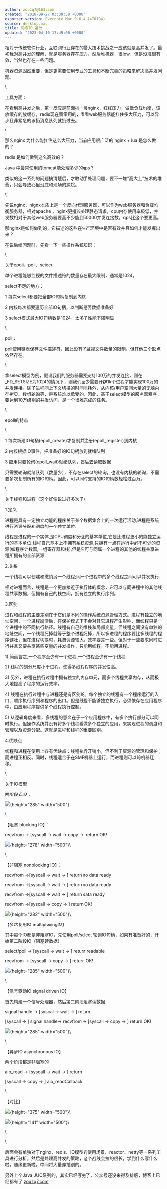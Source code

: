 ```yaml
---
author: zouzq7@163.com
created: "2018-09-27 03:39:58 +0000"
exporter-version: Evernote Mac 9.6.4 (470194)
source: desktop.mac
title: 网络IO 基础
updated: "2023-04-10 17:49:00 +0000"
---
```


<div>

相对于传统软件行业，互联网行业存在的最大技术挑战之一应该就是高并发了。最初我对高并发的理解，就是服务器存在压力，然后堆机器，很low，但是没准很有效，当然也存在一些问题。

</div>

<div>

机器资源固然重要，但是更需要使用专业的工具和不断完善的策略来解决高并发问题。

</div>

<div>

\

</div>

<div>

工具方面：

</div>

<div>

在看到高并发之后，第一反应是前面挡一层nginx，扛扛压力，做做负载均衡，该放缓存的放缓存，redis现在蛮常用的，看看web服务器能扛住多大压力，可以异步且非紧急的该扔消息队列就扔过去。

</div>

<div>

\

</div>

<div>

那么nginx 为什么能扛住这么大压力，当前应用很广泛的 nginx + lua
是怎么做的？

</div>

<div>

redis 是如何做到这么高效的？

</div>

<div>

Java 中最常使用的tomcat能处理多少的qps？

</div>

<div>

类似的这一系列的问题搞清楚后，才敢动手处理问题，要不一堆"高大上"技术的堆叠，只会导致心里没底和现场的尴尬。

</div>

<div>

\

</div>

<div>

先说nginx，nignx本质上是一个反向代理服务器，可以作为web服务器和负载均衡服务器，相对apache
，nginx更擅长处理静态请求，cpu内存使用率极低，并发数相对于其他web服务器要高不少能到50000并发连接数，qps比这个要更高。

</div>

<div>

那nginx是如何做到的，它描述的这些在生产环境中是否有效并且如何才能发挥出来？

</div>

<div>

在说后续问题时，先看一下一些操作系统知识：

</div>

<div>

\

</div>

<div>

关于epoll、poll、select

</div>

<div>

单个进程能够监视的文件描述符的数量存在最大限制，通常是1024，

</div>

<div>

select不足的地方：

</div>

<div>

1 每次select都要把全部IO句柄复制到内核

</div>

<div>

2 内核每次都要遍历全部IO句柄，以判断是否数据准备好

</div>

<div>

3 select模式最大IO句柄数是1024，太多了性能下降明显

</div>

<div>

\

</div>

<div>

poll：

</div>

<div>

poll使用链表保存文件描述符，因此没有了监视文件数量的限制，但其他三个缺点依然存在。

</div>

<div>

\

</div>

<div>

拿select模型为例，假设我们的服务器需要支持100万的并发连接，则在_FD_SETSIZE为1024的情况下，则我们至少需要开辟1k个进程才能实现100万的并发连接。除了进程间上下文切换的时间消耗外，从内核/用户空间大量的无脑内存拷贝、数组轮询等，是系统难以承受的。因此，基于select模型的服务器程序，要达到10万级别的并发访问，是一个很难完成的任务。

</div>

<div>

\

</div>

<div>

epoll的特点

</div>

<div>

\

</div>

<div>

1 每次新建IO句柄(epoll_create)才复制并注册(epoll_register)到内核

</div>

<div>

2 内核根据IO事件，把准备好的IO句柄放到就绪队列

</div>

<div>

3 应用只要轮询(epoll_wait)就绪队列，然后去读取数据

</div>

<div>

只需要轮询就绪队列（数量少），不存在select的轮询，也没有内核的轮询，不需要多次复制所有的IO句柄。因此，可以同时支持的IO句柄数轻松过百万。

</div>

<div>

\

</div>

<div>

关于线程和进程（这个好像说过好多次了）

</div>

<div>

1.定义

</div>

<div>

进程是具有一定独立功能的程序关于某个数据集合上的一次运行活动,进程是系统进行资源分配和调度的一个独立单位.

</div>

<div>

线程是进程的一个实体,是CPU调度和分派的基本单位,它是比进程更小的能独立运行的基本单位.线程自己基本上不拥有系统资源,只拥有一点在运行中必不可少的资源(如程序计数器,一组寄存器和栈),但是它可与同属一个进程的其他的线程共享进程所拥有的全部资源.

</div>

<div>

2.关系

</div>

<div>

一个线程可以创建和撤销另一个线程;同一个进程中的多个线程之间可以并发执行.

</div>

<div>

相对进程而言，线程是一个更加接近于执行体的概念，它可以与同进程中的其他线程共享数据，但拥有自己的栈空间，拥有独立的执行序列。

</div>

<div>

3.区别

</div>

<div>

进程和线程的主要差别在于它们是不同的操作系统资源管理方式。进程有独立的地址空间，一个进程崩溃后，在保护模式下不会对其它进程产生影响，而线程只是一个进程中的不同执行路径。线程有自己的堆栈和局部变量，但线程之间没有单独的地址空间，一个线程死掉就等于整个进程死掉，所以多进程的程序要比多线程的程序健壮，但在进程切换时，耗费资源较大，效率要差一些。但对于一些要求同时进行并且又要共享某些变量的并发操作，只能用线程，不能用进程。

</div>

<div>

1\) 简而言之,一个程序至少有一个进程,一个进程至少有一个线程.

</div>

<div>

2\) 线程的划分尺度小于进程，使得多线程程序的并发性高。

</div>

<div>

3\)
另外，进程在执行过程中拥有独立的内存单元，而多个线程共享内存，从而极大地提高了程序的运行效率。

</div>

<div>

4\)
线程在执行过程中与进程还是有区别的。每个独立的线程有一个程序运行的入口、顺序执行序列和程序的出口。但是线程不能够独立执行，必须依存在应用程序中，由应用程序提供多个线程执行控制。

</div>

<div>

5\)
从逻辑角度来看，多线程的意义在于一个应用程序中，有多个执行部分可以同时执行。但操作系统并没有将多个线程看做多个独立的应用，来实现进程的调度和管理以及资源分配。这就是进程和线程的重要区别。

</div>

<div>

4.优缺点

</div>

<div>

线程和进程在使用上各有优缺点：线程执行开销小，但不利于资源的管理和保护；而进程正相反。同时，线程适合于在SMP机器上运行，而进程则可以跨机器迁移。

</div>

<div>

\

</div>

<div>

关于IO模型

</div>

<div>

两阶段式IO：

</div>

<div>

![](%E7%BD%91%E7%BB%9CIO%20%E5%9F%BA%E7%A1%80.resources/NSFileHandle_5.jpg){height="285"
width="500"}

</div>

<div>

\

</div>

<div>

【阻塞 blocking IO】：

</div>

<div>

recvfrom -\> \[syscall -\> wait -\> copy -\>\] return OK!

</div>

<div>

![](%E7%BD%91%E7%BB%9CIO%20%E5%9F%BA%E7%A1%80.resources/NSFileHandle_2.jpg){height="278"
width="500"}\

</div>

<div>

\

</div>

<div>

【非阻塞 nonblocking IO】：

</div>

<div>

recvfrom -\>\[syscall -\> wait -\> \] return no data ready

</div>

<div>

recvfrom -\>\[syscall -\> wait -\> \] return no data ready

</div>

<div>

recvfrom -\>\[syscall -\> wait -\> \] return data ready

</div>

<div>

recvfrom -\>\[syscall -\> copy -\> \] return OK!

</div>

<div>

![](%E7%BD%91%E7%BB%9CIO%20%E5%9F%BA%E7%A1%80.resources/NSFileHandle_1.jpg){height="282"
width="500"}\

</div>

<div>

【多路复用IO multiplexingIO】

</div>

<div>

其中每个IO都是非阻塞IO，先使用poll/select
轮训IO句柄，如果有准备好的，开始第二阶段IO（阻塞读数据）

</div>

<div>

select/poll -\> \[syscall -\> wait -\> \] return readable

</div>

<div>

recvfrom -\> \[syscall -\> copy -\> \] return OK! 

</div>

<div>

![](%E7%BD%91%E7%BB%9CIO%20%E5%9F%BA%E7%A1%80.resources/NSFileHandle_6.jpg){height="285"
width="500"}\

</div>

<div>

\

</div>

<div>

【信号驱动IO signal driven IO】

</div>

<div>

首先构建一个信号处理器，然后第二阶段阻塞读数据

</div>

<div>

signal handle -\> \[syscal -\> wait -\> \] return

</div>

<div>

\[syscall -\> \] signal handle-\> recvfrom -\> \[syscall -\> copy -\> \]
return OK!

</div>

<div>

![](%E7%BD%91%E7%BB%9CIO%20%E5%9F%BA%E7%A1%80.resources/NSFileHandle_4.jpg){height="285"
width="500"}\

</div>

<div>

\

</div>

<div>

【异步IO asynchronous IO】

</div>

<div>

两个阶段都是非阻塞的

</div>

<div>

aio_read -\> \[syscall -\> wait -\> \] return

</div>

<div>

\[syscall -\> copy -\> \] aio_readCallback

</div>

<div>

\

</div>

<div>

【对比】

</div>

<div>

![](%E7%BD%91%E7%BB%9CIO%20%E5%9F%BA%E7%A1%80.resources/NSFileHandle.jpg){height="375"
width="500"}\

</div>

<div>

![](%E7%BD%91%E7%BB%9CIO%20%E5%9F%BA%E7%A1%80.resources/NSFileHandle_3.jpg){height="141"
width="500"}\

</div>

<div>

\

</div>

<div>

\

</div>

<div>

后面会有单独对于nginx、redis、IO模型的使用场景、reactor、netty等一系列工具进行分析，然后是处理高并发的策略，这个战线会拉的很长，学到什么写什么啦，随缘更新啦，中间将大量穿插别的。

</div>

<div>

另外上个Java
JUC系列的，其实已经写完了，公众号还没来得及排版，博客上已经都有了
[zouzq7.com](http://zouzq7.com/)

</div>

<div>

 

</div>
